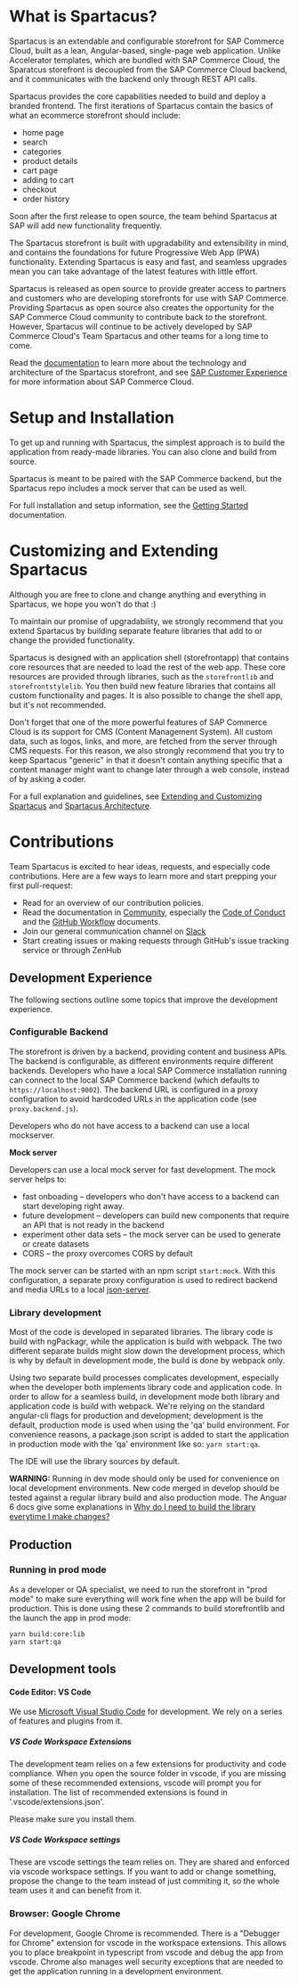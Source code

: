 # What is Spartacus?

Spartacus is an extendable and configurable storefront for SAP Commerce Cloud, built as a lean, Angular-based, single-page web application. Unlike Accelerator templates, which are bundled with SAP Commerce Cloud, the Sparatcus storefront is decoupled from the SAP Commerce Cloud backend, and it communicates with the backend only through REST API calls.

Spartacus provides the core capabilities needed to build and deploy a branded frontend. The first iterations of Spartacus contain the basics of what an ecommerce storefront should include:

- home page
- search
- categories
- product details
- cart page
- adding to cart
- checkout
- order history

Soon after the first release to open source, the team behind Spartacus at SAP will add new functionality frequently.

The Spartacus storefront is built with upgradability and extensibility in mind, and contains the foundations for future Progressive Web App (PWA) functionality. Extending Spartacus is easy and fast, and seamless upgrades mean you can take advantage of the latest features with little effort.

Spartacus is released as open source to provide greater access to partners and customers who are developing storefronts for use with SAP Commerce. Providing Spartacus as open source also creates the opportunity for the SAP Commerce Cloud community to contribute back to the storefront. However, Spartacus will continue to be actively developed by SAP Commerce Cloud's Team Spartacus and other teams for a long time to come.

Read the [documentation](docs/README.md) to learn more about the technology and architecture of the Spartacus storefront, and see [SAP Customer Experience](https://cx.sap.com/en/products/commerce) for more information about SAP Commerce Cloud.

# Setup and Installation

To get up and running with Spartacus, the simplest approach is to build the application from ready-made libraries. You can also clone and build from source.

Spartacus is meant to be paired with the SAP Commerce backend, but the Spartacus repo includes a mock server that can be used as well.

For full installation and setup information, see the [Getting Started](docs) documentation.

# Customizing and Extending Spartacus

Although you are free to clone and change anything and everything in Spartacus, we hope you won't do that :)

To maintain our promise of upgradability, we strongly recommend that you extend Spartacus by building separate feature libraries that add to or change the provided functionality.

Spartacus is designed with an application shell (storefrontapp) that contains core resources that are needed to load the rest of the web app. These core resources are provided through libraries, such as the `storefrontlib` and `storefrontstylelib`. You then build new feature libraries that contains all custom functionality and pages. It is also possible to change the shell app, but it's not recommended.

Don't forget that one of the more powerful features of SAP Commerce Cloud is its support for CMS (Content Management System). All custom data, such as logos, links, and more, are fetched from the server through CMS requests. For this reason, we also strongly recommend that you try to keep Spartacus "generic" in that it doesn't contain anything specific that a content manager might want to change later through a web console, instead of by asking a coder.

For a full explanation and guidelines, see [Extending and Customizing Spartacus](docs) and [Spartacus Architecture](docs).

# Contributions

Team Spartacus is excited to hear ideas, requests, and especially code contributions. Here are a few ways to learn more and start prepping your first pull-request:

- Read [](CONTRIBUTING.md) for an overview of our contribution policies.
- Read the documentation in [Community](docs), especially the [Code of Conduct](doc) and the [GitHub Workflow](doc) documents.
- Join our general communication channel on [Slack](https://join.slack.com/t/spartacus-storefront/shared_invite/enQtNDM1OTI3OTMwNjU5LTRiNTFkMDJlZjRmYTBlY2QzZTM3YWNlYzJkYmEwZDY2MjM0MmIyYzdhYmQwZDMwZjg2YTAwOGFjNDBhZDYyNzE)
- Start creating issues or making requests through GitHub's issue tracking service or through ZenHub

## Development Experience

The following sections outline some topics that improve the development experience.

### Configurable Backend

The storefront is driven by a backend, providing content and business APIs. The backend is configurable, as different environments require different backends.
Developers who have a local SAP Commerce installation running can connect to the local SAP Commerce backend (which defaults to `https://localhost:9002`). The backend URL is configured in a proxy configuration to avoid hardcoded URLs in the application code (see `proxy.backend.js`).

Developers who do not have access to a backend can use a local mockserver.

**Mock server**

Developers can use a local mock server for fast development. The mock server helps to:

- fast onboading – developers who don't have access to a backend can start developing right away.
- future development – developers can build new components that require an API that is not ready in the backend
- experiment other data sets – the mock server can be used to generate or create datasets
- CORS – the proxy overcomes CORS by default

The mock server can be started with an npm script `start:mock`. With this configuration, a separate proxy configuration is used to redirect backend and media URLs to a local [json-server](https://github.com/typicode/json-serve).

### Library development

Most of the code is developed in separated libraries. The library code is build with ngPackagr, while the application is build with webpack. The two different separate builds might slow down the development process, which is why by default in development mode, the build is done by webpack only.

Using two separate build processes complicates development, especially when the developer both implements library code and application code. In order to allow for a seamless build, in development mode both library and application code is build with webpack. We're relying on the standard angular-cli flags for production and development; development is the default, production mode is used when using the 'qa' build environment.
For convenience reasons, a package.json script is added to start the application in production mode with the 'qa' environment like so: `yarn start:qa`.

The IDE will use the library sources by default.

**WARNING:** Running in dev mode should only be used for convenience on local development environments. New code merged in develop should be tested against a regular library build and also production mode. The Anguar 6 docs give some explanations in [Why do I need to build the library everytime I make changes?](https://github.com/angular/angular-cli/wiki/stories-create-library#why-do-i-need-to-build-the-library-everytime-i-make-changes)

## Production

### Running in prod mode

As a developer or QA specialist, we need to run the storefront in "prod mode" to make sure everything will work fine when the app will be build for production. This is done using these 2 commands to build storefrontlib and the launch the app in prod mode:

```
yarn build:core:lib
yarn start:qa
```

## Development tools

#### Code Editor: VS Code

We use [Microsoft Visual Studio Code](https://code.visualstudio.com) for development. We rely on a series of features and plugins from it.

##### VS Code Workspace Extensions

The development team relies on a few extensions for productivity and code compliance. When you open the source folder in vscode, if you are missing some of these recommended extensions, vscode will prompt you for installation. The list of recommended extensions is found in '.vscode/extensions.json'.

Please make sure you install them.

##### VS Code Workspace settings

These are vscode settings the team relies on. They are shared and enforced via vscode workspace settings. If you want to add or change something, propose the change to the team instead of just commiting it, so the whole team uses it and can benefit from it.

### Browser: Google Chrome

For development, Google Chrome is recommended. There is a "Debugger for Chrome" extension for vscode in the workspace extensions. This allows you to place breakpoint in typescript from vscode and debug the app from vscode.
Chrome also manages well security exceptions that are needed to get the application running in a development environment.
